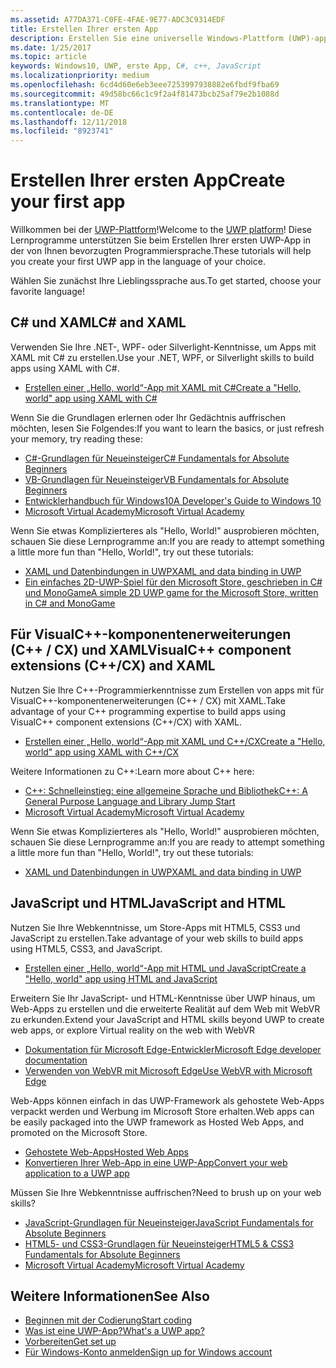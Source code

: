 ```yaml
---
ms.assetid: A77DA371-C0FE-4FAE-9E77-ADC3C9314EDF
title: Erstellen Ihrer ersten App
description: Erstellen Sie eine universelle Windows-Plattform (UWP)-app für Windows 10 mithilfe Ihrer bevorzugte Programmiersprache.
ms.date: 1/25/2017
ms.topic: article
keywords: Windows10, UWP, erste App, C#, c++, JavaScript
ms.localizationpriority: medium
ms.openlocfilehash: 6cd4d60e6eb3eee7253997938882e6fbdf9fba69
ms.sourcegitcommit: 49d58bc66c1c9f2a4f81473bcb25af79e2b1088d
ms.translationtype: MT
ms.contentlocale: de-DE
ms.lasthandoff: 12/11/2018
ms.locfileid: "8923741"
---
```

# <a name="create-your-first-app"></a><span data-ttu-id="2a7b6-104">Erstellen Ihrer ersten App</span><span class="sxs-lookup"><span data-stu-id="2a7b6-104">Create your first app</span></span>

<span data-ttu-id="2a7b6-105">Willkommen bei der [UWP-Plattform](universal-application-platform-guide.md)!</span><span class="sxs-lookup"><span data-stu-id="2a7b6-105">Welcome to the [UWP platform](universal-application-platform-guide.md)!</span></span> <span data-ttu-id="2a7b6-106">Diese Lernprogramme unterstützen Sie beim Erstellen Ihrer ersten UWP-App in der von Ihnen bevorzugten Programmiersprache.</span><span class="sxs-lookup"><span data-stu-id="2a7b6-106">These tutorials will help you create your first UWP app in the language of your choice.</span></span>

<span data-ttu-id="2a7b6-107">Wählen Sie zunächst Ihre Lieblingssprache aus.</span><span class="sxs-lookup"><span data-stu-id="2a7b6-107">To get started, choose your favorite language!</span></span>

## <a name="c-and-xaml"></a><span data-ttu-id="2a7b6-108">C# und XAML</span><span class="sxs-lookup"><span data-stu-id="2a7b6-108">C# and XAML</span></span>

<span data-ttu-id="2a7b6-109">Verwenden Sie Ihre .NET-, WPF- oder Silverlight-Kenntnisse, um Apps mit XAML mit C# zu erstellen.</span><span class="sxs-lookup"><span data-stu-id="2a7b6-109">Use your .NET, WPF, or Silverlight skills to build apps using XAML with C#.</span></span>

* [<span data-ttu-id="2a7b6-110">Erstellen einer „Hello, world“-App mit XAML mit C#</span><span class="sxs-lookup"><span data-stu-id="2a7b6-110">Create a "Hello, world" app using XAML with C#</span></span>](create-a-hello-world-app-xaml-universal.md)

<span data-ttu-id="2a7b6-111">Wenn Sie die Grundlagen erlernen oder Ihr Gedächtnis auffrischen möchten, lesen Sie Folgendes:</span><span class="sxs-lookup"><span data-stu-id="2a7b6-111">If you want to learn the basics, or just refresh your memory, try reading these:</span></span>

* [<span data-ttu-id="2a7b6-112">C#-Grundlagen für Neueinsteiger</span><span class="sxs-lookup"><span data-stu-id="2a7b6-112">C# Fundamentals for Absolute Beginners</span></span>](https://go.microsoft.com/fwlink/?linkid=850801)
* [<span data-ttu-id="2a7b6-113">VB-Grundlagen für Neueinsteiger</span><span class="sxs-lookup"><span data-stu-id="2a7b6-113">VB Fundamentals for Absolute Beginners</span></span>](https://go.microsoft.com/fwlink/?linkid=850802)
* [<span data-ttu-id="2a7b6-114">Entwicklerhandbuch für Windows10</span><span class="sxs-lookup"><span data-stu-id="2a7b6-114">A Developer's Guide to Windows 10</span></span>](https://go.microsoft.com/fwlink/?linkid=850804)
* [<span data-ttu-id="2a7b6-115">Microsoft Virtual Academy</span><span class="sxs-lookup"><span data-stu-id="2a7b6-115">Microsoft Virtual Academy</span></span>](http://www.microsoftvirtualacademy.com/)

<span data-ttu-id="2a7b6-116">Wenn Sie etwas Komplizierteres als "Hello, World!" ausprobieren möchten, schauen Sie diese Lernprogramme an:</span><span class="sxs-lookup"><span data-stu-id="2a7b6-116">If you are ready to attempt something a little more fun than "Hello, World!", try out these tutorials:</span></span>

* [<span data-ttu-id="2a7b6-117">XAML und Datenbindungen in UWP</span><span class="sxs-lookup"><span data-stu-id="2a7b6-117">XAML and data binding in UWP</span></span>](xaml-basics-intro.md)
* [<span data-ttu-id="2a7b6-118">Ein einfaches 2D-UWP-Spiel für den Microsoft Store, geschrieben in C# und MonoGame</span><span class="sxs-lookup"><span data-stu-id="2a7b6-118">A simple 2D UWP game for the Microsoft Store, written in C# and MonoGame</span></span>](get-started-tutorial-game-mg2d.md)


## <a name="visualc-component-extensions-ccx-and-xaml"></a><span data-ttu-id="2a7b6-119">Für VisualC++-komponentenerweiterungen (C++ / CX) und XAML</span><span class="sxs-lookup"><span data-stu-id="2a7b6-119">VisualC++ component extensions (C++/CX) and XAML</span></span>

<span data-ttu-id="2a7b6-120">Nutzen Sie Ihre C++-Programmierkenntnisse zum Erstellen von apps mit für VisualC++-komponentenerweiterungen (C++ / CX) mit XAML.</span><span class="sxs-lookup"><span data-stu-id="2a7b6-120">Take advantage of your C++ programming expertise to build apps using VisualC++ component extensions (C++/CX) with XAML.</span></span>

* [<span data-ttu-id="2a7b6-121">Erstellen einer „Hello, world“-App mit XAML und C++/CX</span><span class="sxs-lookup"><span data-stu-id="2a7b6-121">Create a "Hello, world" app using XAML with C++/CX</span></span>](create-a-basic-windows-10-app-in-cpp.md)

<span data-ttu-id="2a7b6-122">Weitere Informationen zu C++:</span><span class="sxs-lookup"><span data-stu-id="2a7b6-122">Learn more about C++ here:</span></span>

* [<span data-ttu-id="2a7b6-123">C++: Schnelleinstieg: eine allgemeine Sprache und Bibliothek</span><span class="sxs-lookup"><span data-stu-id="2a7b6-123">C++: A General Purpose Language and Library Jump Start</span></span>](http://www.microsoftvirtualacademy.com/training-courses/c-a-general-purpose-language-and-library-jump-start)
* [<span data-ttu-id="2a7b6-124">Microsoft Virtual Academy</span><span class="sxs-lookup"><span data-stu-id="2a7b6-124">Microsoft Virtual Academy</span></span>](http://go.microsoft.com/fwlink/p/?LinkID=389916)

<span data-ttu-id="2a7b6-125">Wenn Sie etwas Komplizierteres als "Hello, World!" ausprobieren möchten, schauen Sie diese Lernprogramme an:</span><span class="sxs-lookup"><span data-stu-id="2a7b6-125">If you are ready to attempt something a little more fun than "Hello, World!", try out these tutorials:</span></span>

* [<span data-ttu-id="2a7b6-126">XAML und Datenbindungen in UWP</span><span class="sxs-lookup"><span data-stu-id="2a7b6-126">XAML and data binding in UWP</span></span>](xaml-basics-intro.md)

## <a name="javascript-and-html"></a><span data-ttu-id="2a7b6-127">JavaScript und HTML</span><span class="sxs-lookup"><span data-stu-id="2a7b6-127">JavaScript and HTML</span></span>

<span data-ttu-id="2a7b6-128">Nutzen Sie Ihre Webkenntnisse, um Store-Apps mit HTML5, CSS3 und JavaScript zu erstellen.</span><span class="sxs-lookup"><span data-stu-id="2a7b6-128">Take advantage of your web skills to build apps using HTML5, CSS3, and JavaScript.</span></span>

* [<span data-ttu-id="2a7b6-129">Erstellen einer „Hello, world“-App mit HTML und JavaScript</span><span class="sxs-lookup"><span data-stu-id="2a7b6-129">Create a "Hello, world" app using HTML and JavaScript</span></span>](create-a-hello-world-app-js-uwp.md)

<span data-ttu-id="2a7b6-130">Erweitern Sie Ihr JavaScript- und HTML-Kenntnisse über UWP hinaus, um Web-Apps zu erstellen und die erweiterte Realität auf dem Web mit WebVR zu erkunden.</span><span class="sxs-lookup"><span data-stu-id="2a7b6-130">Extend your JavaScript and HTML skills beyond UWP to create web apps, or explore Virtual reality on the web with WebVR</span></span>

* [<span data-ttu-id="2a7b6-131">Dokumentation für Microsoft Edge-Entwickler</span><span class="sxs-lookup"><span data-stu-id="2a7b6-131">Microsoft Edge developer documentation</span></span>](https://docs.microsoft.com/microsoft-edge/)
* [<span data-ttu-id="2a7b6-132">Verwenden von WebVR mit Microsoft Edge</span><span class="sxs-lookup"><span data-stu-id="2a7b6-132">Use WebVR with Microsoft Edge</span></span>](https://docs.microsoft.com/en-us/microsoft-edge/webvr/)

<span data-ttu-id="2a7b6-133">Web-Apps können einfach in das UWP-Framework als gehostete Web-Apps verpackt werden und Werbung im Microsoft Store erhalten.</span><span class="sxs-lookup"><span data-stu-id="2a7b6-133">Web apps can be easily packaged into the UWP framework as Hosted Web Apps, and promoted on the Microsoft Store.</span></span>

* [<span data-ttu-id="2a7b6-134">Gehostete Web-Apps</span><span class="sxs-lookup"><span data-stu-id="2a7b6-134">Hosted Web Apps</span></span>](https://developer.microsoft.com/windows/bridges/hosted-web-apps)
* [<span data-ttu-id="2a7b6-135">Konvertieren Ihrer Web-App in eine UWP-App</span><span class="sxs-lookup"><span data-stu-id="2a7b6-135">Convert your web application to a UWP app</span></span>](../porting/hwa-create-windows.md)

<span data-ttu-id="2a7b6-136">Müssen Sie Ihre Webkenntnisse auffrischen?</span><span class="sxs-lookup"><span data-stu-id="2a7b6-136">Need to brush up on your web skills?</span></span>

* [<span data-ttu-id="2a7b6-137">JavaScript-Grundlagen für Neueinsteiger</span><span class="sxs-lookup"><span data-stu-id="2a7b6-137">JavaScript Fundamentals for Absolute Beginners</span></span>](http://www.microsoftvirtualacademy.com/training-courses/javascript-fundamentals-for-absolute-beginners)
* [<span data-ttu-id="2a7b6-138">HTML5- und CSS3-Grundlagen für Neueinsteiger</span><span class="sxs-lookup"><span data-stu-id="2a7b6-138">HTML5 & CSS3 Fundamentals for Absolute Beginners</span></span>](http://www.microsoftvirtualacademy.com/training-courses/html5-css3-fundamentals-development-for-absolute-beginners)
* [<span data-ttu-id="2a7b6-139">Microsoft Virtual Academy</span><span class="sxs-lookup"><span data-stu-id="2a7b6-139">Microsoft Virtual Academy</span></span>](http://go.microsoft.com/fwlink/p/?LinkID=389916)

## <a name="see-also"></a><span data-ttu-id="2a7b6-140">Weitere Informationen</span><span class="sxs-lookup"><span data-stu-id="2a7b6-140">See Also</span></span>

* [<span data-ttu-id="2a7b6-141">Beginnen mit der Codierung</span><span class="sxs-lookup"><span data-stu-id="2a7b6-141">Start coding</span></span>](create-uwp-apps.md)
* [<span data-ttu-id="2a7b6-142">Was ist eine UWP-App?</span><span class="sxs-lookup"><span data-stu-id="2a7b6-142">What's a UWP app?</span></span>](universal-application-platform-guide.md)
* [<span data-ttu-id="2a7b6-143">Vorbereiten</span><span class="sxs-lookup"><span data-stu-id="2a7b6-143">Get set up</span></span>](get-set-up.md)
* [<span data-ttu-id="2a7b6-144">Für Windows-Konto anmelden</span><span class="sxs-lookup"><span data-stu-id="2a7b6-144">Sign up for Windows account</span></span>](sign-up.md)
